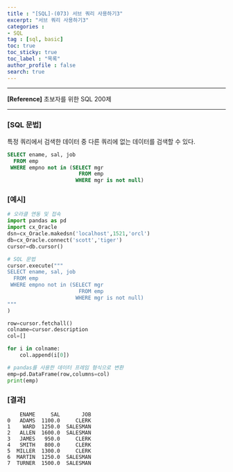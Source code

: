 ```yaml
---
title : "[SQL]-(073) 서브 쿼리 사용하기3"
excerpt: "서브 쿼리 사용하기3"
categories :
- SQL
tag : [sql, basic]
toc: true
toc_sticky: true
toc_label : "목록"
author_profile : false
search: true
---
```


---
**[Reference]** 초보자를 위한 SQL 200제

---

### [SQL 문법]
특정 쿼리에서 검색한 데이터 중 다른 쿼리에 없는 데이터를 검색할 수 있다.  

```sql
SELECT ename, sal, job
  FROM emp
 WHERE empno not in (SELECT mgr
                       FROM emp
                      WHERE mgr is not null)
```
### [예시]
```python
# 오라클 연동 및 접속
import pandas as pd
import cx_Oracle
dsn=cx_Oracle.makedsn('localhost',1521,'orcl')
db=cx_Oracle.connect('scott','tiger')
cursor=db.cursor()

# SQL 문법
cursor.execute("""
SELECT ename, sal, job
  FROM emp
 WHERE empno not in (SELECT mgr
                       FROM emp
                      WHERE mgr is not null)
"""
)

row=cursor.fetchall()
colname=cursor.description
col=[]

for i in colname:
    col.append(i[0])

# pandas를 사용한 데이터 프레임 형식으로 변환
emp=pd.DataFrame(row,columns=col)
print(emp)
```
### [결과]
        ENAME     SAL       JOB
    0   ADAMS  1100.0     CLERK
    1    WARD  1250.0  SALESMAN
    2   ALLEN  1600.0  SALESMAN
    3   JAMES   950.0     CLERK
    4   SMITH   800.0     CLERK
    5  MILLER  1300.0     CLERK
    6  MARTIN  1250.0  SALESMAN
    7  TURNER  1500.0  SALESMAN
    
